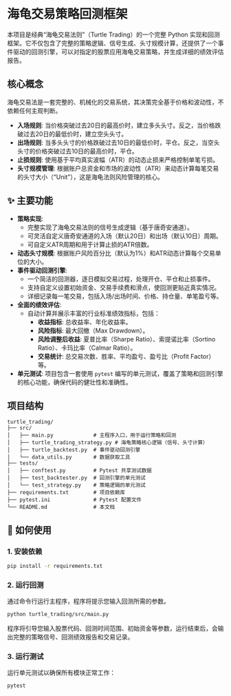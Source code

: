 # 海龟交易策略回测框架

本项目是经典“海龟交易法则”（Turtle Trading）的一个完整 Python 实现和回测框架。它不仅包含了完整的策略逻辑、信号生成、头寸规模计算，还提供了一个事件驱动的回测引擎，可以对指定的股票应用海龟交易策略，并生成详细的绩效评估报告。

## 核心概念

海龟交易法是一套完整的、机械化的交易系统，其决策完全基于价格和波动性，不依赖任何主观判断。

- **入场规则**: 当价格突破过去20日的最高价时，建立多头头寸。反之，当价格跌破过去20日的最低价时，建立空头头寸。
- **出场规则**: 当多头头寸的价格跌破过去10日的最低价时，平仓。反之，当空头头寸的价格突破过去10日的最高价时，平仓。
- **止损规则**: 使用基于平均真实波幅（ATR）的动态止损来严格控制单笔亏损。
- **头寸规模管理**: 根据账户总资金和市场的波动性（ATR）来动态计算每笔交易的头寸大小（“Unit”），这是海龟法则风险管理的核心。

## ✨ 主要功能

- **策略实现**:
    - 完整实现了海龟交易法则的信号生成逻辑（基于唐奇安通道）。
    - 可灵活自定义唐奇安通道的入场（默认20日）和出场（默认10日）周期。
    - 可自定义ATR周期和用于计算止损的ATR倍数。
- **动态头寸规模**: 根据账户风险百分比（默认为1%）和ATR动态计算每个交易单位的大小。
- **事件驱动回测引擎**:
    - 一个简洁的回测器，逐日模拟交易过程，处理开仓、平仓和止损事件。
    - 支持自定义设置初始资金、交易手续费和滑点，使回测更贴近真实情况。
    - 详细记录每一笔交易，包括入场/出场时间、价格、持仓量、单笔盈亏等。
- **全面的绩效评估**:
    - 自动计算并展示丰富的行业标准绩效指标，包括：
        - **收益指标**: 总收益率、年化收益率。
        - **风险指标**: 最大回撤（Max Drawdown）。
        - **风险调整后收益**: 夏普比率（Sharpe Ratio）、索提诺比率（Sortino Ratio）、卡玛比率（Calmar Ratio）。
        - **交易统计**: 总交易次数、胜率、平均盈亏、盈亏比（Profit Factor）等。
- **单元测试**: 项目包含一套使用 `pytest` 编写的单元测试，覆盖了策略和回测引擎的核心功能，确保代码的健壮性和准确性。

## 项目结构

```
turtle_trading/
├── src/
│   ├── main.py             # 主程序入口，用于运行策略和回测
│   ├── turtle_trading_strategy.py # 海龟策略核心逻辑（信号、头寸计算）
│   ├── turtle_backtest.py  # 事件驱动回测引擎
│   └── data_utils.py       # 数据获取工具
├── tests/
│   ├── conftest.py         # Pytest 共享测试数据
│   ├── test_backtester.py  # 回测引擎的单元测试
│   └── test_strategy.py    # 策略逻辑的单元测试
├── requirements.txt        # 项目依赖库
├── pytest.ini              # Pytest 配置文件
└── README.md               # 本文档
```

## 🚀 如何使用

### 1. 安装依赖

```bash
pip install -r requirements.txt
```

### 2. 运行回测

通过命令行运行主程序，程序将提示您输入回测所需的参数。
```bash
python turtle_trading/src/main.py
```
程序将引导您输入股票代码、回测时间范围、初始资金等参数，运行结束后，会输出完整的策略信号、回测绩效报告和交易记录。

### 3. 运行测试

运行单元测试以确保所有模块正常工作：
```bash
pytest
```
